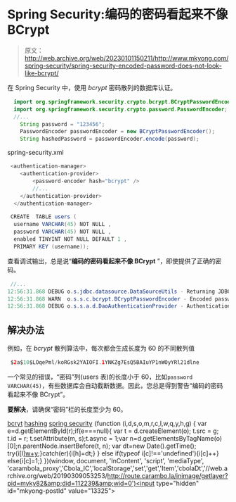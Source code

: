 # Spring Security:编码的密码看起来不像 BCrypt

> 原文：<http://web.archive.org/web/20230101150211/http://www.mkyong.com/spring-security/spring-security-encoded-password-does-not-look-like-bcrypt/>

在 Spring Security 中，使用 *bcrypt* 密码散列的数据库认证。

```java
  import org.springframework.security.crypto.bcrypt.BCryptPasswordEncoder;
  import org.springframework.security.crypto.password.PasswordEncoder;
  //...
	String password = "123456";
	PasswordEncoder passwordEncoder = new BCryptPasswordEncoder();
	String hashedPassword = passwordEncoder.encode(password);

```

spring-security.xml

```java
 <authentication-manager>
	<authentication-provider>
	    <password-encoder hash="bcrypt" />
	    //...
	</authentication-provider>
  </authentication-manager> 
```

```java
 CREATE  TABLE users (
  username VARCHAR(45) NOT NULL ,
  password VARCHAR(45) NOT NULL ,
  enabled TINYINT NOT NULL DEFAULT 1 ,
  PRIMARY KEY (username)); 
```

查看调试输出，总是说“**编码的密码看起来不像 BCrypt** ”，即使提供了正确的密码。

```java
 //...
12:56:31.868 DEBUG o.s.jdbc.datasource.DataSourceUtils - Returning JDBC Connection to DataSource
12:56:31.868 WARN  o.s.s.c.bcrypt.BCryptPasswordEncoder - Encoded password does not look like BCrypt
12:56:31.868 DEBUG o.s.s.a.d.DaoAuthenticationProvider - Authentication failed: password does not match stored value 
```

## 解决办法

例如，在 *bcrypt* 散列算法中，每次都会生成长度为 60 的不同散列值

```java
 $2a$10$LOqePml/koRGsk2YAIOFI.1YNKZg7EsQ5BAIuYP1nWOyYRl21dlne 
```

一个常见的错误，“密码”列(users 表)的长度小于 60，比如`password VARCHAR(45)`，有些数据库会自动截断数据。因此，您总是得到警告“编码的密码看起来不像 BCrypt”。

**要解决**，请确保“密码”栏的长度至少为 60。

[bcryt](http://web.archive.org/web/20190309053253/http://www.mkyong.com/tag/bcryt/) [hashing](http://web.archive.org/web/20190309053253/http://www.mkyong.com/tag/hashing/) [spring security](http://web.archive.org/web/20190309053253/http://www.mkyong.com/tag/spring-security/)![](img/1e73a701955db087f1b50d4f05f654f8.png) (function (i,d,s,o,m,r,c,l,w,q,y,h,g) { var e=d.getElementById(r);if(e===null){ var t = d.createElement(o); t.src = g; t.id = r; t.setAttribute(m, s);t.async = 1;var n=d.getElementsByTagName(o)[0];n.parentNode.insertBefore(t, n); var dt=new Date().getTime(); try{i[l][w+y](h,i[l][q+y](h)+'&amp;'+dt);}catch(er){i[h]=dt;} } else if(typeof i[c]!=='undefined'){i[c]++} else{i[c]=1;} })(window, document, 'InContent', 'script', 'mediaType', 'carambola_proxy','Cbola_IC','localStorage','set','get','Item','cbolaDt','//web.archive.org/web/20190309053253/http://route.carambo.la/inimage/getlayer?pid=myky82&amp;did=112239&amp;wid=0')<input type="hidden" id="mkyong-postId" value="13325">







